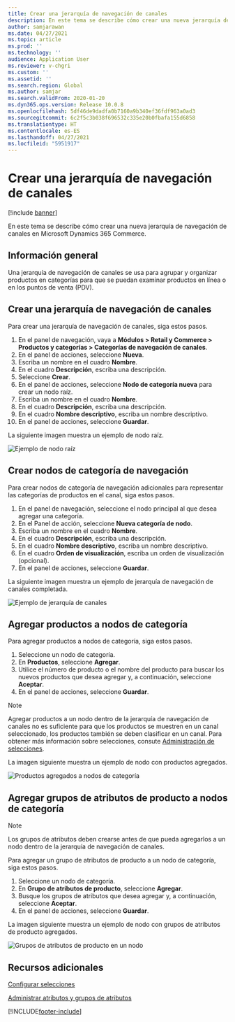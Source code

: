 ```yaml
---
title: Crear una jerarquía de navegación de canales
description: En este tema se describe cómo crear una nueva jerarquía de navegación de canales en Microsoft Dynamics 365 Commerce.
author: samjarawan
ms.date: 04/27/2021
ms.topic: article
ms.prod: ''
ms.technology: ''
audience: Application User
ms.reviewer: v-chgri
ms.custom: ''
ms.assetid: ''
ms.search.region: Global
ms.author: samjar
ms.search.validFrom: 2020-01-20
ms.dyn365.ops.version: Release 10.0.8
ms.openlocfilehash: 5df46de9dadfa0b7160a9b340ef36fdf963a0ad3
ms.sourcegitcommit: 6c2f5c3b038f696532c335e20b0fbafa155d6858
ms.translationtype: HT
ms.contentlocale: es-ES
ms.lasthandoff: 04/27/2021
ms.locfileid: "5951917"
---
```

# <a name="create-a-channel-navigation-hierarchy"></a>Crear una jerarquía de navegación de canales


[!include [banner](includes/banner.md)]

En este tema se describe cómo crear una nueva jerarquía de navegación de canales en Microsoft Dynamics 365 Commerce.

## <a name="overview"></a>Información general

Una jerarquía de navegación de canales se usa para agrupar y organizar productos en categorías para que se puedan examinar productos en línea o en los puntos de venta (PDV).

## <a name="create-a-channel-navigation-hierarchy"></a>Crear una jerarquía de navegación de canales

Para crear una jerarquía de navegación de canales, siga estos pasos.

1. En el panel de navegación, vaya a **Módulos \> Retail y Commerce \> Productos y categorías \> Categorías de navegación de canales**.
1. En el panel de acciones, seleccione **Nueva**.
1. Escriba un nombre en el cuadro **Nombre**.
1. En el cuadro **Descripción**, escriba una descripción.
1. Seleccione **Crear**.
1. En el panel de acciones, seleccione **Nodo de categoría nueva** para crear un nodo raíz.
1. Escriba un nombre en el cuadro **Nombre**.
1. En el cuadro **Descripción**, escriba una descripción.
1. En el cuadro **Nombre descriptivo**, escriba un nombre descriptivo.
1. En el panel de acciones, seleccione **Guardar**.

La siguiente imagen muestra un ejemplo de nodo raíz.

![Ejemplo de nodo raíz](media/create-channel-hierarchy-1.png)

## <a name="create-navigation-category-nodes"></a>Crear nodos de categoría de navegación

Para crear nodos de categoría de navegación adicionales para representar las categorías de productos en el canal, siga estos pasos.

1. En el panel de navegación, seleccione el nodo principal al que desea agregar una categoría.
1. En el Panel de acción, seleccione **Nueva categoría de nodo**.
1. Escriba un nombre en el cuadro **Nombre**.
1. En el cuadro **Descripción**, escriba una descripción.
1. En el cuadro **Nombre descriptivo**, escriba un nombre descriptivo.
1. En el cuadro **Orden de visualización**, escriba un orden de visualización (opcional).
1. En el panel de acciones, seleccione **Guardar**.

La siguiente imagen muestra un ejemplo de jerarquía de navegación de canales completada.

![Ejemplo de jerarquía de canales](media/create-channel-hierarchy-2.png)

## <a name="add-products-to-category-nodes"></a>Agregar productos a nodos de categoría

Para agregar productos a nodos de categoría, siga estos pasos.

1. Seleccione un nodo de categoría.
1. En **Productos**, seleccione **Agregar**.
1. Utilice el número de producto o el nombre del producto para buscar los nuevos productos que desea agregar y, a continuación, seleccione **Aceptar**.
1. En el panel de acciones, seleccione **Guardar**.

> [!NOTE]
> Agregar productos a un nodo dentro de la jerarquía de navegación de canales no es suficiente para que los productos se muestren en un canal seleccionado, los productos también se deben clasificar en un canal. Para obtener más información sobre selecciones, consute [Administración de selecciones](assortments.md).

La imagen siguiente muestra un ejemplo de nodo con productos agregados.

![Productos agregados a nodos de categoría](media/create-channel-hierarchy-3.png)

## <a name="add-product-attribute-groups-to-category-nodes"></a>Agregar grupos de atributos de producto a nodos de categoría

> [!NOTE]
> Los grupos de atributos deben crearse antes de que pueda agregarlos a un nodo dentro de la jerarquía de navegación de canales.

Para agregar un grupo de atributos de producto a un nodo de categoría, siga estos pasos.

1. Seleccione un nodo de categoría.
1. En **Grupo de atributos de producto**, seleccione **Agregar**.
1. Busque los grupos de atributos que desea agregar y, a continuación, seleccione **Aceptar**.
1. En el panel de acciones, seleccione **Guardar**.

La imagen siguiente muestra un ejemplo de nodo con grupos de atributos de producto agregados.

![Grupos de atributos de producto en un nodo](media/create-channel-hierarchy-4.png)

## <a name="additional-resources"></a>Recursos adicionales

[Configurar selecciones](set-up-assortments.md)

[Administrar atributos y grupos de atributos](attribute-attributegroups-lifecycle.md)


[!INCLUDE[footer-include](../includes/footer-banner.md)]
